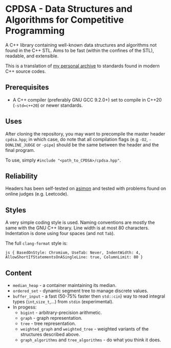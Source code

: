 # CPDSA - Data Structures and Algorithms for Competitive Programming

A C++ library containing well-known data structures and algorithms not found in the C++ STL. Aims to be fast (within the confines of the STL), readable, and extensible.

This is a translation of [my personal archive](https://github.com/t-p-r/CS_archive) to standards found in modern C++ source codes.

## Prerequisites

- A C++ compiler (preferably GNU GCC 9.2.0+) set to compile in C++20 (`-std=c++20`) or newer standards.

## Uses

After cloning the repository, you may want to precompile the master header `cpdsa.hpp`; in which case, do note that all compilation flags (e.g `-O2`, `-DONLINE_JUDGE` or `-pipe`) should be the same between the header and the final program.

To use, simply `#include "<path_to_CPDSA>/cpdsa.hpp"`.

## Reliability

Headers has been self-tested on [asimon](https://github.com/t-p-r/asimon) and tested with problems found on online judges (e.g. Leetcode).

## Styles

A very simple coding style is used. Naming conventions are mostly the same with the GNU C++ library.
Line width is at most 80 characters. Indentation is done using four spaces (and not `Tab`).

The full `clang-format` style is:

`js
{ BasedOnStyle: Chromium, UseTab: Never, IndentWidth: 4, AllowShortIfStatementsOnASingleLine: true, ColumnLimit: 80 }
`

## Content

- `median_heap` - a container maintaining its median.
- `ordered_set` - dynamic segment tree to manage discrete values.
- `buffer_input` - a fast (50-75% faster then `std::cin`) way to read integral types (`int`,`size_t`,...) from `stdin` (experimental).
- In progess:
   - `bigint` - arbitrary-precision arithmetic.
   - `graph` - graph representation.
   - `tree` - tree representation.
   - `weighted_graph` and `weighted_tree` - weighted variants of the structures described above.
   - `graph_algorithms` and `tree_algorithms` - do what you think it does.
